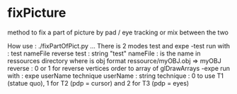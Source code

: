 # fixPicture
method to fix a part of picture by pad / eye tracking or mix between the two


How use : ./fixPartOfPict.py ...
There is 2 modes test and expe
  -test run with : test nameFile reverse
    test : string "test"
    nameFile : is the name in ressources directory where is obj format ressource/myOBJ.obj => myOBJ
    reverse : 0 or 1 for reverse vertices order to array of glDrawArrays
  -expe run with : expe userName technique
    userName : string
    technique : 0 to use T1 (statue quo), 1 for T2 (pdp = cursor) and 2 for T3 (pdp = eyes)
